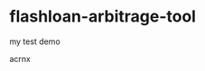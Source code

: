 # flashloan-arbitrage-tool
my test demo

























































acrnx
